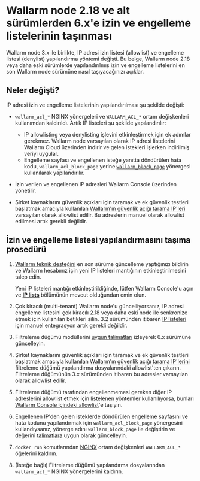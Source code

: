 # Wallarm node 2.18 ve alt sürümlerden 6.x'e izin ve engelleme listelerinin taşınması

Wallarm node 3.x ile birlikte, IP adresi izin listesi (allowlist) ve engelleme listesi (denylist) yapılandırma yöntemi değişti. Bu belge, Wallarm node 2.18 veya daha eski sürümlerde yapılandırılmış izin ve engelleme listelerini en son Wallarm node sürümüne nasıl taşıyacağınızı açıklar.

## Neler değişti?

IP adresi izin ve engelleme listelerinin yapılandırılması şu şekilde değişti:

* `wallarm_acl_*` NGINX yönergeleri ve `WALLARM_ACL_*` ortam değişkenleri kullanımdan kaldırıldı. Artık IP listeleri şu şekilde yapılandırılır:

    * IP allowlisting veya denylisting işlevini etkinleştirmek için ek adımlar gerekmez. Wallarm node varsayılan olarak IP adresi listelerini Wallarm Cloud üzerinden indirir ve gelen istekleri işlerken indirilmiş veriyi uygular.
    * Engelleme sayfası ve engellenen isteğe yanıtta döndürülen hata kodu, `wallarm_acl_block_page` yerine [`wallarm_block_page`](../admin-en/configure-parameters-en.md#wallarm_block_page) yönergesi kullanılarak yapılandırılır.
* İzin verilen ve engellenen IP adresleri Wallarm Console üzerinden yönetilir.
* Şirket kaynaklarını güvenlik açıkları için taramak ve ek güvenlik testleri başlatmak amacıyla kullanılan [Wallarm'ın güvenlik açığı tarama IP'leri](../admin-en/scanner-addresses.md) varsayılan olarak allowlist edilir. Bu adreslerin manuel olarak allowlist edilmesi artık gerekli değildir.

## İzin ve engelleme listesi yapılandırmasını taşıma prosedürü

1. [Wallarm teknik desteğini](mailto:support@wallarm.com) en son sürüme güncelleme yaptığınızı bildirin ve Wallarm hesabınız için yeni IP listeleri mantığının etkinleştirilmesini talep edin.

    Yeni IP listeleri mantığı etkinleştirildiğinde, lütfen Wallarm Console'u açın ve [**IP lists**](../user-guides/ip-lists/overview.md) bölümünün mevcut olduğundan emin olun.
2. Çok kiracılı (multi-tenant) Wallarm node'u güncelliyorsanız, IP adresi engelleme listesini çok kiracılı 2.18 veya daha eski node ile senkronize etmek için kullanılan betikleri silin. 3.2 sürümünden itibaren [IP listeleri](../user-guides/ip-lists/overview.md) için manuel entegrasyon artık gerekli değildir. 
3. Filtreleme düğümü modüllerini [uygun talimatları](general-recommendations.md#update-process) izleyerek 6.x sürümüne güncelleyin.
4. Şirket kaynaklarını güvenlik açıkları için taramak ve ek güvenlik testleri başlatmak amacıyla kullanılan [Wallarm'ın güvenlik açığı tarama IP'lerini](../admin-en/scanner-addresses.md) filtreleme düğümü yapılandırma dosyalarındaki allowlist'ten çıkarın. Filtreleme düğümünün 3.x sürümünden itibaren bu adresler varsayılan olarak allowlist edilir.
5. Filtreleme düğümü tarafından engellenmemesi gereken diğer IP adreslerini allowlist etmek için listelenen yöntemler kullanılıyorsa, bunları [Wallarm Console içindeki allowlist](../user-guides/ip-lists/overview.md)'e taşıyın.
6. Engellenen IP'den gelen isteklerde döndürülen engelleme sayfasını ve hata kodunu yapılandırmak için `wallarm_acl_block_page` yönergesini kullandıysanız, yönerge adını `wallarm_block_page` ile değiştirin ve değerini [talimatlara](../admin-en/configuration-guides/configure-block-page-and-code.md) uygun olarak güncelleyin.
7. `docker run` komutlarından [NGINX](../admin-en/installation-docker-en.md) ortam değişkenleri `WALLARM_ACL_*` öğelerini kaldırın.
8. (İsteğe bağlı) Filtreleme düğümü yapılandırma dosyalarından `wallarm_acl_*` NGINX yönergelerini kaldırın.
